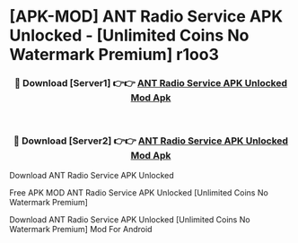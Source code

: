 # [APK-MOD] ANT Radio Service APK Unlocked - [Unlimited Coins No Watermark Premium] r1oo3



<div align="center">
<h3>🔴 Download [Server1] 👉👉 <a href="https://momento.my/?title=ANT_Radio_Service_APK_Unlocked">ANT Radio Service APK Unlocked Mod Apk</a></h3><br>

<h3>🔴 Download [Server2] 👉👉 <a href="https://momento.my/?title=ANT_Radio_Service_APK_Unlocked">ANT Radio Service APK Unlocked Mod Apk</a></h3>
</div>



Download ANT Radio Service APK Unlocked 

Free APK MOD ANT Radio Service APK Unlocked [Unlimited Coins No Watermark Premium]

Download ANT Radio Service APK Unlocked [Unlimited Coins No Watermark Premium] Mod For Android
